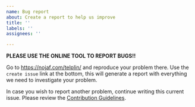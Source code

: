 ```yaml
---
name: Bug report
about: Create a report to help us improve
title: ''
labels: ''
assignees: ''

---
```


**PLEASE USE THE ONLINE TOOL TO REPORT BUGS!!**

Go to https://nojaf.com/telplin/ and reproduce your problem there.
Use the `create issue` link at the bottom, this will generate a report with everything we need to investigate your problem.

In case you wish to report another problem, continue writing this current issue.
Please review the [Contribution Guidelines](https://nojaf.com/telplin/docs/contributing.html).